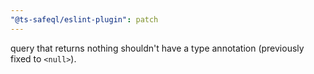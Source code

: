 ```yaml
---
"@ts-safeql/eslint-plugin": patch
---
```


query that returns nothing shouldn't have a type annotation (previously fixed to `<null>`).
